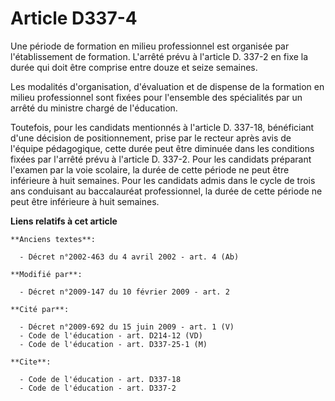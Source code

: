 # Article D337-4

Une période de formation en milieu professionnel est organisée par l'établissement de formation. L'arrêté prévu à l'article
D. 337-2 en fixe la durée qui doit être comprise entre douze et seize semaines. 

Les modalités d'organisation, d'évaluation et de dispense de la formation en milieu professionnel sont fixées pour l'ensemble
des spécialités par un arrêté du ministre chargé de l'éducation. 

Toutefois, pour les candidats mentionnés à l'article D. 337-18, bénéficiant d'une décision de positionnement, prise par le
recteur après avis de l'équipe pédagogique, cette durée peut être diminuée dans les conditions fixées par l'arrêté prévu à
l'article D. 337-2. Pour les candidats préparant l'examen par la voie scolaire, la durée de cette période ne peut être
inférieure à huit semaines. Pour les candidats admis dans le cycle de trois ans conduisant au baccalauréat professionnel, la
durée de cette période ne peut être inférieure à huit semaines.

**Liens relatifs à cet article**

	**Anciens textes**:

	  - Décret n°2002-463 du 4 avril 2002 - art. 4 (Ab)

	**Modifié par**:

	  - Décret n°2009-147 du 10 février 2009 - art. 2

	**Cité par**:

	  - Décret n°2009-692 du 15 juin 2009 - art. 1 (V)
	  - Code de l'éducation - art. D214-12 (VD)
	  - Code de l'éducation - art. D337-25-1 (M)

	**Cite**:

	  - Code de l'éducation - art. D337-18
	  - Code de l'éducation - art. D337-2
